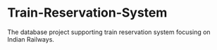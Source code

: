 # Train-Reservation-System
The database project supporting train reservation system focusing on Indian Railways.
